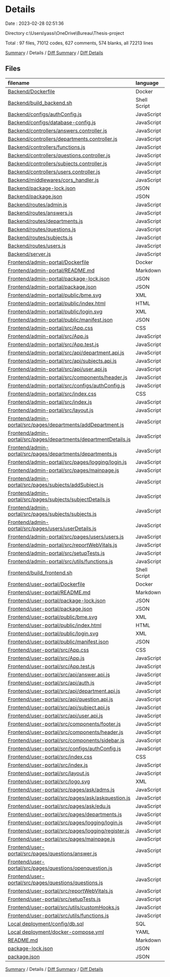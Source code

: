 # Details

Date : 2023-02-28 02:51:36

Directory c:\\Users\\yassi\\OneDrive\\Bureau\\Thesis-project

Total : 97 files,  71012 codes, 627 comments, 574 blanks, all 72213 lines

[Summary](results.md) / Details / [Diff Summary](diff.md) / [Diff Details](diff-details.md)

## Files
| filename | language | code | comment | blank | total |
| :--- | :--- | ---: | ---: | ---: | ---: |
| [Backend/Dockerfile](/Backend/Dockerfile) | Docker | 7 | 0 | 1 | 8 |
| [Backend/build_backend.sh](/Backend/build_backend.sh) | Shell Script | 6 | 1 | 4 | 11 |
| [Backend/configs/authConfig.js](/Backend/configs/authConfig.js) | JavaScript | 17 | 2 | 2 | 21 |
| [Backend/configs/database-config.js](/Backend/configs/database-config.js) | JavaScript | 15 | 1 | 0 | 16 |
| [Backend/controllers/answers.controller.js](/Backend/controllers/answers.controller.js) | JavaScript | 54 | 40 | 13 | 107 |
| [Backend/controllers/departments.controller.js](/Backend/controllers/departments.controller.js) | JavaScript | 70 | 53 | 17 | 140 |
| [Backend/controllers/functions.js](/Backend/controllers/functions.js) | JavaScript | 32 | 18 | 10 | 60 |
| [Backend/controllers/questions.controller.js](/Backend/controllers/questions.controller.js) | JavaScript | 193 | 100 | 26 | 319 |
| [Backend/controllers/subjects.controller.js](/Backend/controllers/subjects.controller.js) | JavaScript | 77 | 60 | 16 | 153 |
| [Backend/controllers/users.controller.js](/Backend/controllers/users.controller.js) | JavaScript | 138 | 73 | 23 | 234 |
| [Backend/middlewares/cors_handler.js](/Backend/middlewares/cors_handler.js) | JavaScript | 11 | 4 | 2 | 17 |
| [Backend/package-lock.json](/Backend/package-lock.json) | JSON | 2,316 | 0 | 1 | 2,317 |
| [Backend/package.json](/Backend/package.json) | JSON | 25 | 0 | 1 | 26 |
| [Backend/routes/admin.js](/Backend/routes/admin.js) | JavaScript | 8 | 1 | 3 | 12 |
| [Backend/routes/answers.js](/Backend/routes/answers.js) | JavaScript | 8 | 8 | 11 | 27 |
| [Backend/routes/departments.js](/Backend/routes/departments.js) | JavaScript | 9 | 6 | 10 | 25 |
| [Backend/routes/questions.js](/Backend/routes/questions.js) | JavaScript | 14 | 10 | 14 | 38 |
| [Backend/routes/subjects.js](/Backend/routes/subjects.js) | JavaScript | 10 | 6 | 9 | 25 |
| [Backend/routes/users.js](/Backend/routes/users.js) | JavaScript | 11 | 7 | 11 | 29 |
| [Backend/server.js](/Backend/server.js) | JavaScript | 14 | 7 | 13 | 34 |
| [Frontend/admin-portal/Dockerfile](/Frontend/admin-portal/Dockerfile) | Docker | 7 | 0 | 1 | 8 |
| [Frontend/admin-portal/README.md](/Frontend/admin-portal/README.md) | Markdown | 38 | 0 | 33 | 71 |
| [Frontend/admin-portal/package-lock.json](/Frontend/admin-portal/package-lock.json) | JSON | 30,577 | 0 | 1 | 30,578 |
| [Frontend/admin-portal/package.json](/Frontend/admin-portal/package.json) | JSON | 47 | 0 | 1 | 48 |
| [Frontend/admin-portal/public/bme.svg](/Frontend/admin-portal/public/bme.svg) | XML | 1,271 | 0 | 0 | 1,271 |
| [Frontend/admin-portal/public/index.html](/Frontend/admin-portal/public/index.html) | HTML | 20 | 23 | 1 | 44 |
| [Frontend/admin-portal/public/login.svg](/Frontend/admin-portal/public/login.svg) | XML | 46 | 0 | 1 | 47 |
| [Frontend/admin-portal/public/manifest.json](/Frontend/admin-portal/public/manifest.json) | JSON | 8 | 0 | 1 | 9 |
| [Frontend/admin-portal/src/App.css](/Frontend/admin-portal/src/App.css) | CSS | 33 | 0 | 6 | 39 |
| [Frontend/admin-portal/src/App.js](/Frontend/admin-portal/src/App.js) | JavaScript | 34 | 0 | 3 | 37 |
| [Frontend/admin-portal/src/App.test.js](/Frontend/admin-portal/src/App.test.js) | JavaScript | 7 | 0 | 2 | 9 |
| [Frontend/admin-portal/src/api/department.api.js](/Frontend/admin-portal/src/api/department.api.js) | JavaScript | 43 | 0 | 3 | 46 |
| [Frontend/admin-portal/src/api/subjects.api.js](/Frontend/admin-portal/src/api/subjects.api.js) | JavaScript | 51 | 0 | 3 | 54 |
| [Frontend/admin-portal/src/api/user.api.js](/Frontend/admin-portal/src/api/user.api.js) | JavaScript | 34 | 0 | 1 | 35 |
| [Frontend/admin-portal/src/components/header.js](/Frontend/admin-portal/src/components/header.js) | JavaScript | 122 | 2 | 4 | 128 |
| [Frontend/admin-portal/src/configs/authConfig.js](/Frontend/admin-portal/src/configs/authConfig.js) | JavaScript | 46 | 19 | 5 | 70 |
| [Frontend/admin-portal/src/index.css](/Frontend/admin-portal/src/index.css) | CSS | 12 | 0 | 2 | 14 |
| [Frontend/admin-portal/src/index.js](/Frontend/admin-portal/src/index.js) | JavaScript | 22 | 7 | 6 | 35 |
| [Frontend/admin-portal/src/layout.js](/Frontend/admin-portal/src/layout.js) | JavaScript | 12 | 0 | 2 | 14 |
| [Frontend/admin-portal/src/pages/departments/addDepartment.js](/Frontend/admin-portal/src/pages/departments/addDepartment.js) | JavaScript | 99 | 0 | 6 | 105 |
| [Frontend/admin-portal/src/pages/departments/departmentDetails.js](/Frontend/admin-portal/src/pages/departments/departmentDetails.js) | JavaScript | 208 | 1 | 9 | 218 |
| [Frontend/admin-portal/src/pages/departments/departments.js](/Frontend/admin-portal/src/pages/departments/departments.js) | JavaScript | 83 | 1 | 4 | 88 |
| [Frontend/admin-portal/src/pages/logging/login.js](/Frontend/admin-portal/src/pages/logging/login.js) | JavaScript | 57 | 1 | 6 | 64 |
| [Frontend/admin-portal/src/pages/mainpage.js](/Frontend/admin-portal/src/pages/mainpage.js) | JavaScript | 28 | 0 | 3 | 31 |
| [Frontend/admin-portal/src/pages/subjects/addSubject.js](/Frontend/admin-portal/src/pages/subjects/addSubject.js) | JavaScript | 123 | 0 | 8 | 131 |
| [Frontend/admin-portal/src/pages/subjects/subjectDetails.js](/Frontend/admin-portal/src/pages/subjects/subjectDetails.js) | JavaScript | 146 | 0 | 7 | 153 |
| [Frontend/admin-portal/src/pages/subjects/subjects.js](/Frontend/admin-portal/src/pages/subjects/subjects.js) | JavaScript | 82 | 1 | 4 | 87 |
| [Frontend/admin-portal/src/pages/users/userDetails.js](/Frontend/admin-portal/src/pages/users/userDetails.js) | JavaScript | 209 | 0 | 8 | 217 |
| [Frontend/admin-portal/src/pages/users/users.js](/Frontend/admin-portal/src/pages/users/users.js) | JavaScript | 84 | 1 | 5 | 90 |
| [Frontend/admin-portal/src/reportWebVitals.js](/Frontend/admin-portal/src/reportWebVitals.js) | JavaScript | 12 | 0 | 2 | 14 |
| [Frontend/admin-portal/src/setupTests.js](/Frontend/admin-portal/src/setupTests.js) | JavaScript | 1 | 4 | 1 | 6 |
| [Frontend/admin-portal/src/utils/functions.js](/Frontend/admin-portal/src/utils/functions.js) | JavaScript | 24 | 0 | 3 | 27 |
| [Frontend/build_frontend.sh](/Frontend/build_frontend.sh) | Shell Script | 15 | 1 | 8 | 24 |
| [Frontend/user-portal/Dockerfile](/Frontend/user-portal/Dockerfile) | Docker | 7 | 0 | 1 | 8 |
| [Frontend/user-portal/README.md](/Frontend/user-portal/README.md) | Markdown | 38 | 0 | 33 | 71 |
| [Frontend/user-portal/package-lock.json](/Frontend/user-portal/package-lock.json) | JSON | 30,596 | 0 | 1 | 30,597 |
| [Frontend/user-portal/package.json](/Frontend/user-portal/package.json) | JSON | 48 | 0 | 1 | 49 |
| [Frontend/user-portal/public/bme.svg](/Frontend/user-portal/public/bme.svg) | XML | 1,271 | 0 | 0 | 1,271 |
| [Frontend/user-portal/public/index.html](/Frontend/user-portal/public/index.html) | HTML | 20 | 23 | 1 | 44 |
| [Frontend/user-portal/public/login.svg](/Frontend/user-portal/public/login.svg) | XML | 46 | 0 | 1 | 47 |
| [Frontend/user-portal/public/manifest.json](/Frontend/user-portal/public/manifest.json) | JSON | 8 | 0 | 1 | 9 |
| [Frontend/user-portal/src/App.css](/Frontend/user-portal/src/App.css) | CSS | 10 | 0 | 3 | 13 |
| [Frontend/user-portal/src/App.js](/Frontend/user-portal/src/App.js) | JavaScript | 29 | 0 | 2 | 31 |
| [Frontend/user-portal/src/App.test.js](/Frontend/user-portal/src/App.test.js) | JavaScript | 7 | 0 | 2 | 9 |
| [Frontend/user-portal/src/api/answer.api.js](/Frontend/user-portal/src/api/answer.api.js) | JavaScript | 25 | 0 | 7 | 32 |
| [Frontend/user-portal/src/api/auth.js](/Frontend/user-portal/src/api/auth.js) | JavaScript | 29 | 0 | 2 | 31 |
| [Frontend/user-portal/src/api/department.api.js](/Frontend/user-portal/src/api/department.api.js) | JavaScript | 17 | 0 | 2 | 19 |
| [Frontend/user-portal/src/api/question.api.js](/Frontend/user-portal/src/api/question.api.js) | JavaScript | 49 | 0 | 8 | 57 |
| [Frontend/user-portal/src/api/subject.api.js](/Frontend/user-portal/src/api/subject.api.js) | JavaScript | 9 | 0 | 1 | 10 |
| [Frontend/user-portal/src/api/user.api.js](/Frontend/user-portal/src/api/user.api.js) | JavaScript | 33 | 0 | 6 | 39 |
| [Frontend/user-portal/src/components/footer.js](/Frontend/user-portal/src/components/footer.js) | JavaScript | 15 | 0 | 2 | 17 |
| [Frontend/user-portal/src/components/header.js](/Frontend/user-portal/src/components/header.js) | JavaScript | 101 | 9 | 5 | 115 |
| [Frontend/user-portal/src/components/sidebar.js](/Frontend/user-portal/src/components/sidebar.js) | JavaScript | 67 | 0 | 4 | 71 |
| [Frontend/user-portal/src/configs/authConfig.js](/Frontend/user-portal/src/configs/authConfig.js) | JavaScript | 46 | 19 | 5 | 70 |
| [Frontend/user-portal/src/index.css](/Frontend/user-portal/src/index.css) | CSS | 12 | 0 | 2 | 14 |
| [Frontend/user-portal/src/index.js](/Frontend/user-portal/src/index.js) | JavaScript | 22 | 7 | 6 | 35 |
| [Frontend/user-portal/src/layout.js](/Frontend/user-portal/src/layout.js) | JavaScript | 37 | 0 | 1 | 38 |
| [Frontend/user-portal/src/logo.svg](/Frontend/user-portal/src/logo.svg) | XML | 1 | 0 | 0 | 1 |
| [Frontend/user-portal/src/pages/ask/adms.js](/Frontend/user-portal/src/pages/ask/adms.js) | JavaScript | 125 | 0 | 9 | 134 |
| [Frontend/user-portal/src/pages/ask/askquestion.js](/Frontend/user-portal/src/pages/ask/askquestion.js) | JavaScript | 69 | 0 | 7 | 76 |
| [Frontend/user-portal/src/pages/ask/edu.js](/Frontend/user-portal/src/pages/ask/edu.js) | JavaScript | 204 | 1 | 6 | 211 |
| [Frontend/user-portal/src/pages/departments.js](/Frontend/user-portal/src/pages/departments.js) | JavaScript | 116 | 0 | 7 | 123 |
| [Frontend/user-portal/src/pages/logging/login.js](/Frontend/user-portal/src/pages/logging/login.js) | JavaScript | 116 | 3 | 8 | 127 |
| [Frontend/user-portal/src/pages/logging/register.js](/Frontend/user-portal/src/pages/logging/register.js) | JavaScript | 172 | 4 | 5 | 181 |
| [Frontend/user-portal/src/pages/mainpage.js](/Frontend/user-portal/src/pages/mainpage.js) | JavaScript | 51 | 0 | 3 | 54 |
| [Frontend/user-portal/src/pages/questions/answer.js](/Frontend/user-portal/src/pages/questions/answer.js) | JavaScript | 101 | 0 | 11 | 112 |
| [Frontend/user-portal/src/pages/questions/openquestion.js](/Frontend/user-portal/src/pages/questions/openquestion.js) | JavaScript | 333 | 1 | 6 | 340 |
| [Frontend/user-portal/src/pages/questions/questions.js](/Frontend/user-portal/src/pages/questions/questions.js) | JavaScript | 204 | 4 | 14 | 222 |
| [Frontend/user-portal/src/reportWebVitals.js](/Frontend/user-portal/src/reportWebVitals.js) | JavaScript | 12 | 0 | 2 | 14 |
| [Frontend/user-portal/src/setupTests.js](/Frontend/user-portal/src/setupTests.js) | JavaScript | 1 | 4 | 1 | 6 |
| [Frontend/user-portal/src/utils/customHooks.js](/Frontend/user-portal/src/utils/customHooks.js) | JavaScript | 21 | 0 | 3 | 24 |
| [Frontend/user-portal/src/utils/functions.js](/Frontend/user-portal/src/utils/functions.js) | JavaScript | 34 | 0 | 5 | 39 |
| [Local deployment/config/db.sql](/Local%20deployment/config/db.sql) | SQL | 97 | 94 | 47 | 238 |
| [Local deployment/docker-compose.yml](/Local%20deployment/docker-compose.yml) | YAML | 45 | 0 | 4 | 49 |
| [README.md](/README.md) | Markdown | 1 | 0 | 0 | 1 |
| [package-lock.json](/package-lock.json) | JSON | 126 | 0 | 1 | 127 |
| [package.json](/package.json) | JSON | 5 | 0 | 1 | 6 |

[Summary](results.md) / Details / [Diff Summary](diff.md) / [Diff Details](diff-details.md)